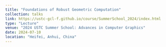 ```yaml
---
title: "Foundations of Robust Geometric Computation"
collection: talks
link: https://ustc-gcl-f.github.io/course/SummerSchool_2024/index.html
type: "Lecture"
venue: "2024 USTC Summer School: Advances in Computer Graphics"
date: 2024-07-10
location: "Heifei, Anhui, China"
---
```

